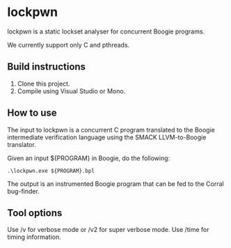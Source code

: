 lockpwn
====================
lockpwn is a static lockset analyser for concurrent Boogie programs.

We currently support only C and pthreads.

## Build instructions
1. Clone this project.
1. Compile using Visual Studio or Mono.

## How to use

The input to lockpwn is a concurrent C program translated to the Boogie intermediate verification language using the SMACK LLVM-to-Boogie translator.

Given an input ${PROGRAM} in Boogie, do the following:

```
.\lockpwn.exe ${PROGRAM}.bpl
```

The output is an instrumented Boogie program that can be fed to the Corral bug-finder.

## Tool options

Use /v for verbose mode or /v2 for super verbose mode. Use /time for timing information.
